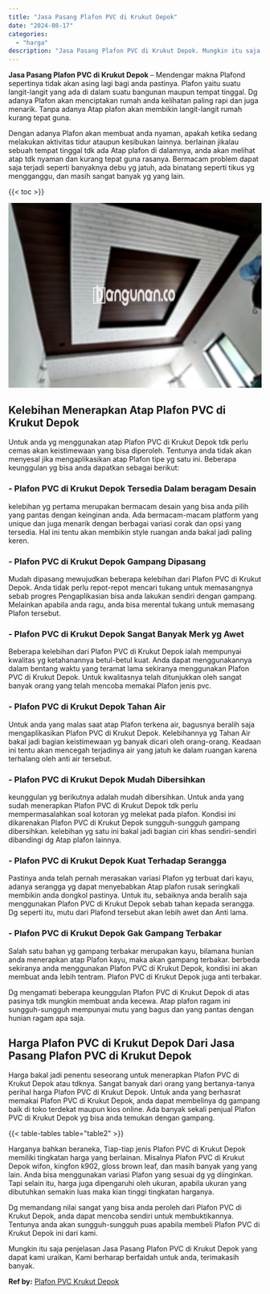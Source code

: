 ```yaml
---
title: "Jasa Pasang Plafon PVC di Krukut Depok"
date: "2024-08-17"
categories: 
  - "harga"
description: "Jasa Pasang Plafon PVC di Krukut Depok. Mungkin itu saja penjelasan Jasa Pasang Plafon PVC di Krukut Depok yang dapat kami uraikan, Kami berharap berfaidah u..."
---
```


**Jasa Pasang Plafon PVC di Krukut Depok** – Mendengar makna Plafond sepertinya tidak akan asing lagi bagi anda pastinya. Plafon yaitu suatu langit-langit yang ada di dalam suatu bangunan maupun tempat tinggal. Dg adanya Plafon akan menciptakan rumah anda kelihatan paling rapi dan juga menarik. Tanpa adanya Atap plafon akan membikin langit-langit rumah kurang tepat guna.

Dengan adanya Plafon akan membuat anda nyaman, apakah ketika sedang melakukan aktivitas tidur ataupun kesibukan lainnya. berlainan jikalau sebuah tempat tinggal tdk ada Atap plafon di dalamnya, anda akan melihat atap tdk nyaman dan kurang tepat guna rasanya. Bermacam problem dapat saja terjadi seperti banyaknya debu yg jatuh, ada binatang seperti tikus yg mengganggu, dan masih sangat banyak yg yang lain.

{{< toc >}}

![Jasa Pasang Plafon PVC di Krukut Depok](/images/flafond-pvc-murah05.png)

## Kelebihan Menerapkan Atap Plafon PVC di Krukut Depok

Untuk anda yg menggunakan atap Plafon PVC di Krukut Depok tdk perlu cemas akan keistimewaan yang bisa diperoleh. Tentunya anda tidak akan menyesal jika mengaplikasikan atap Plafon tipe yg satu ini. Beberapa keunggulan yg bisa anda dapatkan sebagai berikut:

### \- Plafon PVC di Krukut Depok Tersedia Dalam beragam Desain

kelebihan yg pertama merupakan bermacam desain yang bisa anda pilih yang pantas dengan keinginan anda. Ada bermacam-macam platform yang unique dan juga menarik dengan berbagai variasi corak dan opsi yang tersedia. Hal ini tentu akan membikin style ruangan anda bakal jadi paling keren.

### \- Plafon PVC di Krukut Depok Gampang Dipasang

Mudah dipasang mewujudkan beberapa kelebihan dari Plafon PVC di Krukut Depok. Anda tidak perlu repot-repot mencari tukang untuk memasangnya sebab progres Pengaplikasian bisa anda lakukan sendiri dengan gampang. Melainkan apabila anda ragu, anda bisa merental tukang untuk memasang Plafon tersebut.

### \- Plafon PVC di Krukut Depok Sangat Banyak Merk yg Awet

Beberapa kelebihan dari Plafon PVC di Krukut Depok ialah mempunyai kwalitas yg ketahanannya betul-betul kuat. Anda dapat menggunakannya dalam bentang waktu yang teramat lama sekiranya menggunakan Plafon PVC di Krukut Depok. Untuk kwalitasnya telah ditunjukkan oleh sangat banyak orang yang telah mencoba memakai Plafon jenis pvc.

### \- Plafon PVC di Krukut Depok Tahan Air

Untuk anda yang malas saat atap Plafon terkena air, bagusnya beralih saja mengaplikasikan Plafon PVC di Krukut Depok. Kelebihannya yg Tahan Air bakal jadi bagian keistimewaan yg banyak dicari oleh orang-orang. Keadaan ini tentu akan mencegah terjadinya air yang jatuh ke dalam ruangan karena terhalang oleh anti air tersebut.

### \- Plafon PVC di Krukut Depok Mudah Dibersihkan

keunggulan yg berikutnya adalah mudah dibersihkan. Untuk anda yang sudah menerapkan Plafon PVC di Krukut Depok tdk perlu mempermasalahkan soal kotoran yg melekat pada plafon. Kondisi ini dikarenakan Plafon PVC di Krukut Depok sungguh-sungguh gampang dibersihkan. kelebihan yg satu ini bakal jadi bagian ciri khas sendiri-sendiri dibandingi dg Atap plafon lainnya.

### \- Plafon PVC di Krukut Depok Kuat Terhadap Serangga

Pastinya anda telah pernah merasakan variasi Plafon yg terbuat dari kayu, adanya serangga yg dapat menyebabkan Atap plafon rusak seringkali membikin anda dongkol pastinya. Untuk itu, sebaiknya anda beralih saja menggunakan Plafon PVC di Krukut Depok sebab tahan kepada serangga. Dg seperti itu, mutu dari Plafond tersebut akan lebih awet dan Anti lama.

### \- Plafon PVC di Krukut Depok Gak Gampang Terbakar

Salah satu bahan yg gampang terbakar merupakan kayu, bilamana hunian anda menerapkan atap Plafon kayu, maka akan gampang terbakar. berbeda sekiranya anda menggunakan Plafon PVC di Krukut Depok, kondisi ini akan membuat anda lebih tentram. Plafon PVC di Krukut Depok juga anti terbakar.

Dg mengamati beberapa keunggulan Plafon PVC di Krukut Depok di atas pasinya tdk mungkin membuat anda kecewa. Atap plafon ragam ini sungguh-sungguh mempunyai mutu yang bagus dan yang pantas dengan hunian ragam apa saja.

## Harga Plafon PVC di Krukut Depok Dari Jasa Pasang Plafon PVC di Krukut Depok

Harga bakal jadi penentu seseorang untuk menerapkan Plafon PVC di Krukut Depok atau tdknya. Sangat banyak dari orang yang bertanya-tanya perihal harga Plafon PVC di Krukut Depok. Untuk anda yang berhasrat memakai Plafon PVC di Krukut Depok, anda dapat membelinya dg gampang baik di toko terdekat maupun kios online. Ada banyak sekali penjual Plafon PVC di Krukut Depok yg bisa anda temukan dengan gampang.

{{< table-tables table="table2" >}}

Harganya bahkan beraneka, Tiap-tiap jenis Plafon PVC di Krukut Depok memiliki tingkatan harga yang berlainan. Misalnya Plafon PVC di Krukut Depok wifon, kingfon k902, gloss brown leaf, dan masih banyak yang yang lain. Anda bisa menggunakan variasi Plafon yang sesuai dg yg diinginkan. Tapi selain itu, harga juga dipengaruhi oleh ukuran, apabila ukuran yang dibutuhkan semakin luas maka kian tinggi tingkatan harganya.

Dg memandang nilai sangat yang bisa anda peroleh dari Plafon PVC di Krukut Depok, anda dapat mencoba sendiri untuk membuktikannya. Tentunya anda akan sungguh-sungguh puas apabila membeli Plafon PVC di Krukut Depok ini dari kami.

Mungkin itu saja penjelasan Jasa Pasang Plafon PVC di Krukut Depok yang dapat kami uraikan, Kami berharap berfaidah untuk anda, terimakasih banyak.

**Ref by:** [Plafon PVC Krukut Depok](https://id.wikipedia.org/wiki/Plafon)
